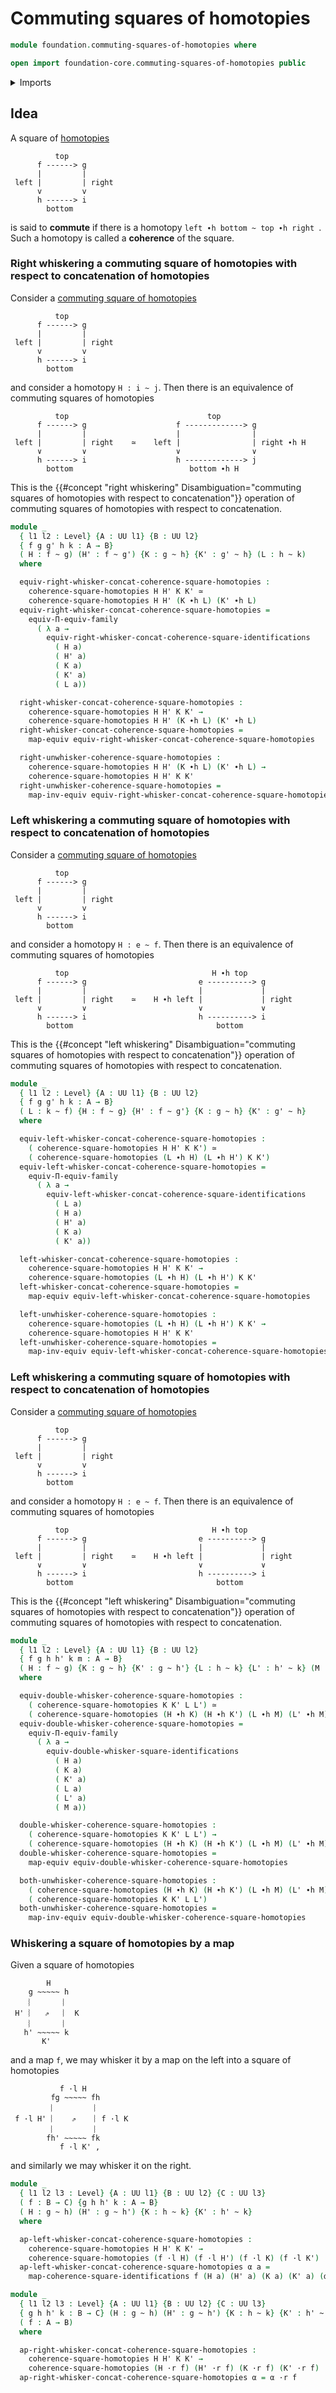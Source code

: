 # Commuting squares of homotopies

```agda
module foundation.commuting-squares-of-homotopies where

open import foundation-core.commuting-squares-of-homotopies public
```

<details><summary>Imports</summary>

```agda
open import foundation.commuting-squares-of-identifications
open import foundation.functoriality-dependent-function-types
open import foundation.universe-levels
open import foundation.whiskering-homotopies-composition

open import foundation-core.equivalences
open import foundation-core.homotopies
```

</details>

## Idea

A square of [homotopies](foundation-core.homotopies.md)

```text
          top
      f ------> g
      |         |
 left |         | right
      v         v
      h ------> i
        bottom
```

is said to **commute** if there is a homotopy `left ∙h bottom ~ top ∙h right `.
Such a homotopy is called a **coherence** of the square.

### Right whiskering a commuting square of homotopies with respect to concatenation of homotopies

Consider a
[commuting square of homotopies](foundation.commuting-squares-of-homotopies.md)

```text
          top
      f ------> g
      |         |
 left |         | right
      v         v
      h ------> i
        bottom
```

and consider a homotopy `H : i ~ j`. Then there is an equivalence of commuting
squares of homotopies

```text
          top                               top
      f ------> g                    f -------------> g
      |         |                    |                |
 left |         | right    ≃    left |                | right ∙h H
      ∨         ∨                    ∨                ∨
      h ------> i                    h -------------> j
        bottom                          bottom ∙h H
```

This is the
{{#concept "right whiskering" Disambiguation="commuting squares of homotopies with respect to concatenation"}}
operation of commuting squares of homotopies with respect to concatenation.

```agda
module _
  { l1 l2 : Level} {A : UU l1} {B : UU l2}
  { f g g' h k : A → B}
  ( H : f ~ g) (H' : f ~ g') {K : g ~ h} {K' : g' ~ h} (L : h ~ k)
  where

  equiv-right-whisker-concat-coherence-square-homotopies :
    coherence-square-homotopies H H' K K' ≃
    coherence-square-homotopies H H' (K ∙h L) (K' ∙h L)
  equiv-right-whisker-concat-coherence-square-homotopies =
    equiv-Π-equiv-family
      ( λ a →
        equiv-right-whisker-concat-coherence-square-identifications
          ( H a)
          ( H' a)
          ( K a)
          ( K' a)
          ( L a))

  right-whisker-concat-coherence-square-homotopies :
    coherence-square-homotopies H H' K K' →
    coherence-square-homotopies H H' (K ∙h L) (K' ∙h L)
  right-whisker-concat-coherence-square-homotopies =
    map-equiv equiv-right-whisker-concat-coherence-square-homotopies

  right-unwhisker-coherence-square-homotopies :
    coherence-square-homotopies H H' (K ∙h L) (K' ∙h L) →
    coherence-square-homotopies H H' K K'
  right-unwhisker-coherence-square-homotopies =
    map-inv-equiv equiv-right-whisker-concat-coherence-square-homotopies
```

### Left whiskering a commuting square of homotopies with respect to concatenation of homotopies

Consider a
[commuting square of homotopies](foundation.commuting-squares-of-homotopies.md)

```text
          top
      f ------> g
      |         |
 left |         | right
      v         v
      h ------> i
        bottom
```

and consider a homotopy `H : e ~ f`. Then there is an equivalence of commuting
squares of homotopies

```text
          top                                H ∙h top
      f ------> g                         e ----------> g
      |         |                         |             |
 left |         | right    ≃    H ∙h left |             | right
      ∨         ∨                         ∨             ∨
      h ------> i                         h ----------> i
        bottom                                bottom
```

This is the
{{#concept "left whiskering" Disambiguation="commuting squares of homotopies with respect to concatenation"}}
operation of commuting squares of homotopies with respect to concatenation.

```agda
module _
  { l1 l2 : Level} {A : UU l1} {B : UU l2}
  { f g g' h k : A → B}
  ( L : k ~ f) {H : f ~ g} {H' : f ~ g'} {K : g ~ h} {K' : g' ~ h}
  where

  equiv-left-whisker-concat-coherence-square-homotopies :
    ( coherence-square-homotopies H H' K K') ≃
    ( coherence-square-homotopies (L ∙h H) (L ∙h H') K K')
  equiv-left-whisker-concat-coherence-square-homotopies =
    equiv-Π-equiv-family
      ( λ a →
        equiv-left-whisker-concat-coherence-square-identifications
          ( L a)
          ( H a)
          ( H' a)
          ( K a)
          ( K' a))

  left-whisker-concat-coherence-square-homotopies :
    coherence-square-homotopies H H' K K' →
    coherence-square-homotopies (L ∙h H) (L ∙h H') K K'
  left-whisker-concat-coherence-square-homotopies =
    map-equiv equiv-left-whisker-concat-coherence-square-homotopies

  left-unwhisker-coherence-square-homotopies :
    coherence-square-homotopies (L ∙h H) (L ∙h H') K K' →
    coherence-square-homotopies H H' K K'
  left-unwhisker-coherence-square-homotopies =
    map-inv-equiv equiv-left-whisker-concat-coherence-square-homotopies
```

### Left whiskering a commuting square of homotopies with respect to concatenation of homotopies

Consider a
[commuting square of homotopies](foundation.commuting-squares-of-homotopies.md)

```text
          top
      f ------> g
      |         |
 left |         | right
      v         v
      h ------> i
        bottom
```

and consider a homotopy `H : e ~ f`. Then there is an equivalence of commuting
squares of homotopies

```text
          top                                H ∙h top
      f ------> g                         e ----------> g
      |         |                         |             |
 left |         | right    ≃    H ∙h left |             | right
      ∨         ∨                         ∨             ∨
      h ------> i                         h ----------> i
        bottom                                bottom
```

This is the
{{#concept "left whiskering" Disambiguation="commuting squares of homotopies with respect to concatenation"}}
operation of commuting squares of homotopies with respect to concatenation.

```agda
module _
  { l1 l2 : Level} {A : UU l1} {B : UU l2}
  { f g h h' k m : A → B}
  ( H : f ~ g) {K : g ~ h} {K' : g ~ h'} {L : h ~ k} {L' : h' ~ k} (M : k ~ m)
  where

  equiv-double-whisker-coherence-square-homotopies :
    ( coherence-square-homotopies K K' L L') ≃
    ( coherence-square-homotopies (H ∙h K) (H ∙h K') (L ∙h M) (L' ∙h M))
  equiv-double-whisker-coherence-square-homotopies =
    equiv-Π-equiv-family
      ( λ a →
        equiv-double-whisker-square-identifications
          ( H a)
          ( K a)
          ( K' a)
          ( L a)
          ( L' a)
          ( M a))

  double-whisker-coherence-square-homotopies :
    ( coherence-square-homotopies K K' L L') →
    ( coherence-square-homotopies (H ∙h K) (H ∙h K') (L ∙h M) (L' ∙h M))
  double-whisker-coherence-square-homotopies =
    map-equiv equiv-double-whisker-coherence-square-homotopies

  both-unwhisker-coherence-square-homotopies :
    ( coherence-square-homotopies (H ∙h K) (H ∙h K') (L ∙h M) (L' ∙h M)) →
    ( coherence-square-homotopies K K' L L')
  both-unwhisker-coherence-square-homotopies =
    map-inv-equiv equiv-double-whisker-coherence-square-homotopies
```

### Whiskering a square of homotopies by a map

Given a square of homotopies

```text
        H
    g ~~~~~ h
    ︴      ︴
 H' ︴  ⇗   ︴ K
    ︴      ︴
   h' ~~~~~ k
       K'
```

and a map `f`, we may whisker it by a map on the left into a square of
homotopies

```text
           f ·l H
         fg ~~~~~ fh
         ︴        ︴
 f ·l H' ︴   ⇗    ︴f ·l K
         ︴        ︴
        fh' ~~~~~ fk
           f ·l K' ,
```

and similarly we may whisker it on the right.

```agda
module _
  { l1 l2 l3 : Level} {A : UU l1} {B : UU l2} {C : UU l3}
  ( f : B → C) {g h h' k : A → B}
  ( H : g ~ h) (H' : g ~ h') {K : h ~ k} {K' : h' ~ k}
  where

  ap-left-whisker-concat-coherence-square-homotopies :
    coherence-square-homotopies H H' K K' →
    coherence-square-homotopies (f ·l H) (f ·l H') (f ·l K) (f ·l K')
  ap-left-whisker-concat-coherence-square-homotopies α a =
    map-coherence-square-identifications f (H a) (H' a) (K a) (K' a) (α a)

module _
  { l1 l2 l3 : Level} {A : UU l1} {B : UU l2} {C : UU l3}
  { g h h' k : B → C} (H : g ~ h) (H' : g ~ h') {K : h ~ k} {K' : h' ~ k}
  ( f : A → B)
  where

  ap-right-whisker-concat-coherence-square-homotopies :
    coherence-square-homotopies H H' K K' →
    coherence-square-homotopies (H ·r f) (H' ·r f) (K ·r f) (K' ·r f)
  ap-right-whisker-concat-coherence-square-homotopies α = α ·r f
```

